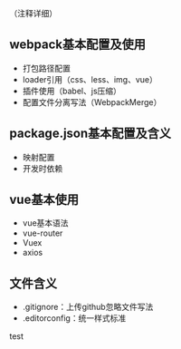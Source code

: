 （注释详细）
## webpack基本配置及使用
- 打包路径配置
- loader引用（css、less、img、vue）
- 插件使用（babel、js压缩）
- 配置文件分离写法（WebpackMerge）
## package.json基本配置及含义
- 映射配置
- 开发时依赖
## vue基本使用
- vue基本语法
- vue-router
- Vuex
- axios
## 文件含义
- .gitignore：上传github忽略文件写法
- .editorconfig：统一样式标准

test
